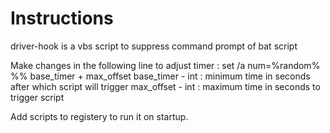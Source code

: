 # Instructions

driver-hook is a vbs script to suppress command prompt of bat script

Make changes in the following line to adjust timer : set /a num=%random% %% base_timer + max_offset
base_timer	- int : minimum time in seconds after which script will trigger
max_offset	- int :	maximum time in seconds to trigger script

Add scripts to registery to run it on startup.
